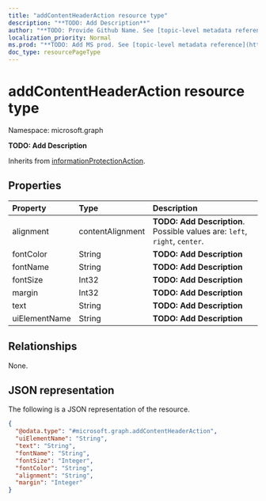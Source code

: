```yaml
---
title: "addContentHeaderAction resource type"
description: "**TODO: Add Description**"
author: "**TODO: Provide Github Name. See [topic-level metadata reference](https://msgo.azurewebsites.net/add/document/guidelines/metadata.html#topic-level-metadata)**"
localization_priority: Normal
ms.prod: "**TODO: Add MS prod. See [topic-level metadata reference](https://msgo.azurewebsites.net/add/document/guidelines/metadata.html#topic-level-metadata)**"
doc_type: resourcePageType
---
```


# addContentHeaderAction resource type


Namespace: microsoft.graph

**TODO: Add Description**


Inherits from [informationProtectionAction](../resources/informationprotectionaction.md).

## Properties
|Property|Type|Description|
|:---|:---|:---|
|alignment|contentAlignment|**TODO: Add Description**. Possible values are: `left`, `right`, `center`.|
|fontColor|String|**TODO: Add Description**|
|fontName|String|**TODO: Add Description**|
|fontSize|Int32|**TODO: Add Description**|
|margin|Int32|**TODO: Add Description**|
|text|String|**TODO: Add Description**|
|uiElementName|String|**TODO: Add Description**|

## Relationships
None.

## JSON representation
The following is a JSON representation of the resource.
<!-- {
  "blockType": "resource",
  "@odata.type": "microsoft.graph.addContentHeaderAction"
}
-->
``` json
{
  "@odata.type": "#microsoft.graph.addContentHeaderAction",
  "uiElementName": "String",
  "text": "String",
  "fontName": "String",
  "fontSize": "Integer",
  "fontColor": "String",
  "alignment": "String",
  "margin": "Integer"
}
```

